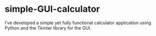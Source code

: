# simple-GUI-calculator
I’ve developed a simple yet fully functional calculator application using Python and the Tkinter library for the GUI.
